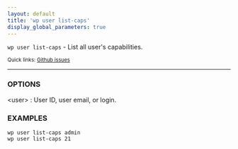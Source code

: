 ```yaml
---
layout: default
title: 'wp user list-caps'
display_global_parameters: true
---
```


`wp user list-caps` - List all user's capabilities.

<small>Quick links: <a href="https://github.com/wp-cli/wp-cli/issues?q=is%3Aopen+label%3Acommand%3Auser-list-caps+sort%3Aupdated-desc">Github issues</a></small>

<hr />

### OPTIONS

&lt;user&gt;
: User ID, user email, or login.

### EXAMPLES

    wp user list-caps admin
    wp user list-caps 21



